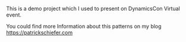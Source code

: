 This is a demo project which I used to present on DynamicsCon Virtual event. 

You could find more Information about this patterns on my blog https://patrickschiefer.com
